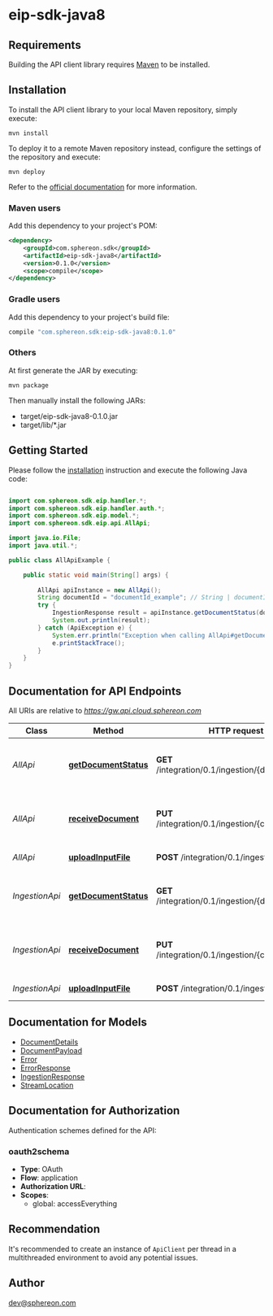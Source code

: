 # eip-sdk-java8

## Requirements

Building the API client library requires [Maven](https://maven.apache.org/) to be installed.

## Installation

To install the API client library to your local Maven repository, simply execute:

```shell
mvn install
```

To deploy it to a remote Maven repository instead, configure the settings of the repository and execute:

```shell
mvn deploy
```

Refer to the [official documentation](https://maven.apache.org/plugins/maven-deploy-plugin/usage.html) for more information.

### Maven users

Add this dependency to your project's POM:

```xml
<dependency>
    <groupId>com.sphereon.sdk</groupId>
    <artifactId>eip-sdk-java8</artifactId>
    <version>0.1.0</version>
    <scope>compile</scope>
</dependency>
```

### Gradle users

Add this dependency to your project's build file:

```groovy
compile "com.sphereon.sdk:eip-sdk-java8:0.1.0"
```

### Others

At first generate the JAR by executing:

    mvn package

Then manually install the following JARs:

* target/eip-sdk-java8-0.1.0.jar
* target/lib/*.jar

## Getting Started

Please follow the [installation](#installation) instruction and execute the following Java code:

```java

import com.sphereon.sdk.eip.handler.*;
import com.sphereon.sdk.eip.handler.auth.*;
import com.sphereon.sdk.eip.model.*;
import com.sphereon.sdk.eip.api.AllApi;

import java.io.File;
import java.util.*;

public class AllApiExample {

    public static void main(String[] args) {
        
        AllApi apiInstance = new AllApi();
        String documentId = "documentId_example"; // String | documentId
        try {
            IngestionResponse result = apiInstance.getDocumentStatus(documentId);
            System.out.println(result);
        } catch (ApiException e) {
            System.err.println("Exception when calling AllApi#getDocumentStatus");
            e.printStackTrace();
        }
    }
}

```

## Documentation for API Endpoints

All URIs are relative to *https://gw.api.cloud.sphereon.com*

Class | Method | HTTP request | Description
------------ | ------------- | ------------- | -------------
*AllApi* | [**getDocumentStatus**](docs/AllApi.md#getDocumentStatus) | **GET** /integration/0.1/ingestion/{documentId} | Get the status of the given document id
*AllApi* | [**receiveDocument**](docs/AllApi.md#receiveDocument) | **PUT** /integration/0.1/ingestion/{channelName} | Push document to the ingestion queue
*AllApi* | [**uploadInputFile**](docs/AllApi.md#uploadInputFile) | **POST** /integration/0.1/ingestion/ | Upload a file
*IngestionApi* | [**getDocumentStatus**](docs/IngestionApi.md#getDocumentStatus) | **GET** /integration/0.1/ingestion/{documentId} | Get the status of the given document id
*IngestionApi* | [**receiveDocument**](docs/IngestionApi.md#receiveDocument) | **PUT** /integration/0.1/ingestion/{channelName} | Push document to the ingestion queue
*IngestionApi* | [**uploadInputFile**](docs/IngestionApi.md#uploadInputFile) | **POST** /integration/0.1/ingestion/ | Upload a file


## Documentation for Models

 - [DocumentDetails](docs/DocumentDetails.md)
 - [DocumentPayload](docs/DocumentPayload.md)
 - [Error](docs/Error.md)
 - [ErrorResponse](docs/ErrorResponse.md)
 - [IngestionResponse](docs/IngestionResponse.md)
 - [StreamLocation](docs/StreamLocation.md)


## Documentation for Authorization

Authentication schemes defined for the API:
### oauth2schema

- **Type**: OAuth
- **Flow**: application
- **Authorization URL**: 
- **Scopes**: 
  - global: accessEverything


## Recommendation

It's recommended to create an instance of `ApiClient` per thread in a multithreaded environment to avoid any potential issues.

## Author

dev@sphereon.com

